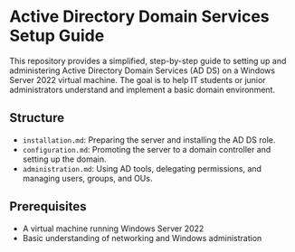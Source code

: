 # Active Directory Domain Services Setup Guide

This repository provides a simplified, step-by-step guide to setting up and administering Active Directory Domain Services (AD DS) on a Windows Server 2022 virtual machine. The goal is to help IT students or junior administrators understand and implement a basic domain environment.

## Structure
- `installation.md`: Preparing the server and installing the AD DS role.
- `configuration.md`: Promoting the server to a domain controller and setting up the domain.
- `administration.md`: Using AD tools, delegating permissions, and managing users, groups, and OUs.

## Prerequisites
- A virtual machine running Windows Server 2022
- Basic understanding of networking and Windows administration
